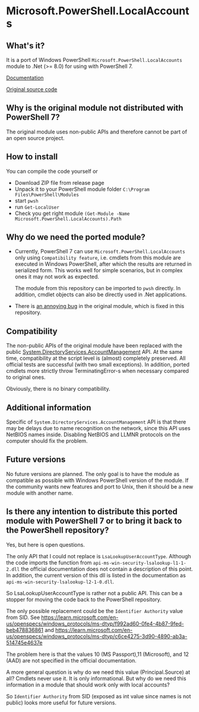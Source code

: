 ﻿# Microsoft.PowerShell.LocalAccounts

## What's it?

It is a port of Windows PowerShell `Microsoft.PowerShell.LocalAccounts` module to .Net (>= 8.0) for using with PowerShell 7.

[Documentation](https://learn.microsoft.com/en-us/powershell/module/microsoft.powershell.localaccounts/?view=powershell-5.1)

[Original source code](https://github.com/PowerShell/PowerShell/tree/master/src/Microsoft.PowerShell.LocalAccounts)

## Why is the original module not distributed with PowerShell 7?

The original module uses non-public APIs and therefore cannot be part of an open source project.

## How to install

 You can compile the code yourself or

- Download ZIP file from release page
- Unpack it to your PowerShell module folder `C:\Program Files\PowerShell\Modules`
- start `pwsh`
- run `Get-LocalUser`
- Check you get right module `(Get-Module -Name Microsoft.PowerShell.LocalAccounts).Path`

## Why do we need the ported module?

- Currently, PowerShell 7 can use `Microsoft.PowerShell.LocalAccounts` only using `Compatibility feature`,
  i.e. cmdlets from this module are executed in Windows PowerShell, after which the results are returned in serialized form.
  This works well for simple scenarios, but in complex ones it may not work as expected.

  The module from this repository can be imported to `pwsh` directly. In addition, cmdlet objects can also be directly used in .Net applications.

- There is [an annoying bug](https://github.com/PowerShell/PowerShell/issues/2996) in the original module, which is fixed in this repository.

## Compatibility

 The non-public APIs of the original module have been replaced with the public [System.DirectoryServices.AccountManagement](https://learn.microsoft.com/en-us/dotnet/api/system.directoryservices.accountmanagement) API.
 At the same time, compatibility at the script level is (almost) completely preserved. All official tests are successful (with two small exceptions).
 In addition, ported cmdlets more strictly throw TerminatingError-s when necessary compared to original ones.

 Obviously, there is no binary compatibility.

## Additional information

Specific of `System.DirectoryServices.AccountManagement` API is that there may be delays due to name recognition on the network, since this API uses NetBIOS names inside. Disabling NetBIOS and LLMNR protocols on the computer should fix the problem.

## Future versions

 No future versions are planned. The only goal is to have the module as compatible as possible with Windows PowerShell version of the module.
 If the community wants new features and port to Unix, then it should be a new module with another name.

## Is there any intention to distribute this ported module with PowerShell 7 or to bring it back to the PowerShell repository?

 Yes, but here is open questions.

 The only API that I could not replace is `LsaLookupUserAccountType`.
 Although the code imports the function from `api-ms-win-security-lsalookup-l1-1-2.dll` the official documentation does not contain a description of this point.
 In addition, the current version of this dll is listed in the documentation as `api-ms-win-security-lsalookup-l2-1-0.dll`.

 So LsaLookupUserAccountType is rather not a public API. This can be a stopper for moving the code back to the PowerShell repository.

 The only possible replacement could be the `Identifier Authority` value from SID.
 See https://learn.microsoft.com/en-us/openspecs/windows_protocols/ms-dtyp/f992ad60-0fe4-4b87-9fed-beb478836861
 and https://learn.microsoft.com/en-us/openspecs/windows_protocols/ms-dtyp/c6ce4275-3d90-4890-ab3a-514745e4637e

 The problem here is that the values 10 (MS Passport),11 (Microsoft), and 12 (AAD) are not specified in the official documentation.

 A more general question is why do we need this value (Principal.Source) at all?
 Cmdlets never use it. It is only informational. But why do we need this information in a module that should work only with local accounts?

 So `Identifier Authority` from SID (exposed as int value since names is not public) looks more useful for future versions.

